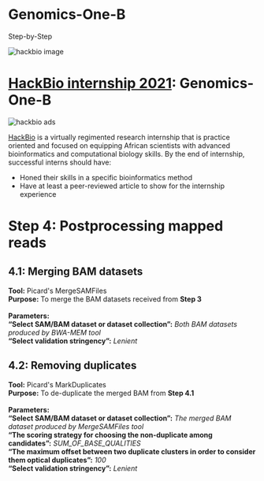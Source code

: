 # Genomics-One-B
Step-by-Step 

![hackbio image](https://media-exp1.licdn.com/dms/image/C561BAQHKcVQGbcedOA/company-background_10000/0/1598491473588?e=2159024400&v=beta&t=rxECjvQ_YSc28Dn0n9YOtDoFFmvXjatRiqc__C2mpU0)

# [HackBio internship 2021](https://thehackbio.com/):  Genomics-One-B
![hackbio ads](https://pbs.twimg.com/media/E5k_rKIWEAcaG_-.jpg)

[HackBio](https://thehackbio.com/) is a virtually regimented research internship that is practice oriented and focused on equipping African scientists with advanced bioinformatics and computational biology skills. By the end of internship, successful interns should have:
- Honed their skills in a specific bioinformatics method
- Have at least a peer-reviewed article to show for the internship experience


# Step 4: Postprocessing mapped reads

## 4.1: Merging BAM datasets

**Tool:** Picard's MergeSAMFiles<br/>
**Purpose:** To merge the BAM datasets received from **Step 3**<br/>
<br/>
**Parameters:**<br/>
**“Select SAM/BAM dataset or dataset collection”:** *Both BAM datasets produced by BWA-MEM tool*<br/>
**“Select validation stringency”:** *Lenient*<br/>

## 4.2: Removing duplicates

**Tool:** Picard's MarkDuplicates<br/>
**Purpose:** To de-duplicate the merged BAM from **Step 4.1**<br/>
<br/>
**Parameters:**<br/>
**“Select SAM/BAM dataset or dataset collection”:** *The merged BAM dataset produced by MergeSAMFiles tool*<br/>
**“The scoring strategy for choosing the non-duplicate among candidates”:** *SUM_OF_BASE_QUALITIES*<br/>
**“The maximum offset between two duplicate clusters in order to consider them optical duplicates”:** *100*<br/>
**“Select validation stringency”:** *Lenient*<br/>
